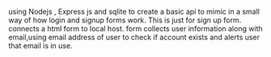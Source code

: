 using Nodejs , Express js and sqlite to create a basic api to mimic in a small way of how login and signup forms work.
This is just for sign up form.
connects a html form to local host.
form collects user information along with email,using email address of user to check if account exists and alerts user that email is in use.
